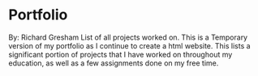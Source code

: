 # Portfolio
By: Richard Gresham
List of all projects worked on.
This is a Temporary version of my portfolio as I continue to create a html website.
This lists a significant portion of projects that I have worked on throughout my education,
as well as a few assignments done on my free time.

